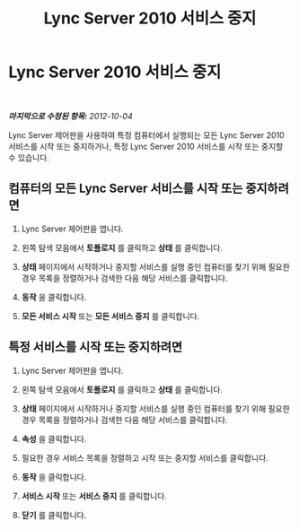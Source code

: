 ﻿---
title: Lync Server 2010 서비스 중지
TOCTitle: Lync Server 2010 서비스 중지
ms:assetid: bbb29565-819c-4f6f-a222-22494e56e91a
ms:mtpsurl: https://technet.microsoft.com/ko-kr/library/JJ721863(v=OCS.15)
ms:contentKeyID: 49885947
ms.date: 08/10/2015
mtps_version: v=OCS.15
ms.translationtype: HT
---

# Lync Server 2010 서비스 중지

 

_**마지막으로 수정된 항목:** 2012-10-04_

Lync Server 제어판을 사용하여 특정 컴퓨터에서 실행되는 모든 Lync Server 2010 서비스를 시작 또는 중지하거나, 특정 Lync Server 2010 서비스를 시작 또는 중지할 수 있습니다.

## 컴퓨터의 모든 Lync Server 서비스를 시작 또는 중지하려면

1.  Lync Server 제어판을 엽니다.

2.  왼쪽 탐색 모음에서 **토폴로지** 를 클릭하고 **상태** 를 클릭합니다.

3.  **상태** 페이지에서 시작하거나 중지할 서비스를 실행 중인 컴퓨터를 찾기 위해 필요한 경우 목록을 정렬하거나 검색한 다음 해당 서비스를 클릭합니다.

4.  **동작** 을 클릭합니다.

5.  **모든 서비스 시작** 또는 **모든 서비스 중지** 를 클릭합니다.

## 특정 서비스를 시작 또는 중지하려면

1.  Lync Server 제어판을 엽니다.

2.  왼쪽 탐색 모음에서 **토폴로지** 를 클릭하고 **상태** 를 클릭합니다.

3.  **상태** 페이지에서 시작하거나 중지할 서비스를 실행 중인 컴퓨터를 찾기 위해 필요한 경우 목록을 정렬하거나 검색한 다음 해당 서비스를 클릭합니다.

4.  **속성** 을 클릭합니다.

5.  필요한 경우 서비스 목록을 정렬하고 시작 또는 중지할 서비스를 클릭합니다.

6.  **동작** 을 클릭합니다.

7.  **서비스 시작** 또는 **서비스 중지** 를 클릭합니다.

8.  **닫기** 를 클릭합니다.

